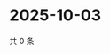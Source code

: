 # 2025-10-03

共 0 条

<!-- BEGIN ZHIHUQUESTIONS -->
<!-- 最后更新时间 Fri Oct 03 2025 17:11:33 GMT+0800 (China Standard Time) -->

<!-- END ZHIHUQUESTIONS -->
